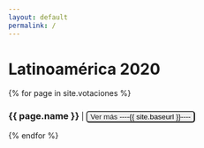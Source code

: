 ```yaml
---
layout: default
permalink: /
---
```


<h1>Latinoamérica 2020
</h1>

<div>
    {% for page in site.votaciones %}
    <div>
        <h3 style="display: inline-block">
            {{ page.name }}
        </h3> |
        <button style="border-radius: 5px">
            <a href="{{ page.url }}"
                style="text-decoration: none;">
                Ver más
            </a>
            ----{{ site.baseurl }}----
        </button>
    </div>
    {% endfor %}
</div>
